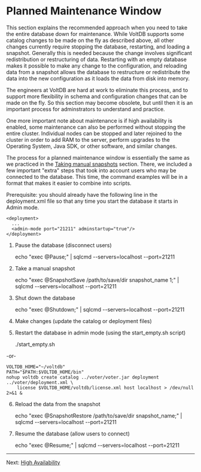# Planned Maintenance Window #

This section explains the recommended approach when you need to take the entire database down for maintenance.  While VoltDB supports some catalog changes to be made on the fly as described above, all other changes currently require stopping the database, restarting, and loading a snapshot.  Generally this is needed because the change involves significant redistribution or restructuring of data.  Restarting with an empty database makes it possible to make any change to the configuration, and reloading data from a snapshot allows the database to restructure or redistribute the data into the new configuration as it loads the data from disk into memory.

The engineers at VoltDB are hard at work to eliminate this process, and to support more flexibility in schema and configuration changes that can be made on the fly.  So this section may become obsolete, but until then it is an important process for adminstrators to understand and practice.

One more important note about maintenance is if high availability is enabled, some maintenance can also be performed without stopping the entire cluster.  Individual nodes can be stopped and later rejoined to the cluster in order to add RAM to the server, perform upgrades to the Operating System, Java SDK, or other software, and similar changes.

The process for a planned maintenance window is essentially the same as we practiced in the [Taking manual snapshots](#snapshots) section.  There, we included a few important "extra" steps that took into account users who may be connected to the database.  This time, the command examples will be in a format that makes it easier to combine into scripts.

Prerequisite: you should already have the following line in the deployment.xml file so that any time you start the database it starts in Admin mode.

    <deployment>
      ...
      <admin-mode port="21211" adminstartup="true"/>
    </deployment>


1) Pause the database (disconnect users)

    echo "exec @Pause;" | sqlcmd --servers=localhost --port=21211
    
2) Take a manual snapshot

    echo "exec @SnapshotSave /path/to/save/dir snapshot_name 1;" | sqlcmd --servers=localhost --port=21211

3) Shut down the database

    echo "exec @Shutdown;" | sqlcmd --servers=localhost --port=21211

4) Make changes (update the catalog or deployment files)

5) Restart the database in admin mode (using the start_empty.sh script)

    ./start_empty.sh
    
-or-
    
    VOLTDB_HOME="~/voltdb"
    PATH="$PATH:$VOLTDB_HOME/bin"
    nohup voltdb create catalog ../voter/voter.jar deployment ../voter/deployment.xml \
        license $VOLTDB_HOME/voltdb/license.xml host localhost > /dev/null 2>&1 &

6) Reload the data from the snapshot

    echo "exec @SnapshotRestore  /path/to/save/dir snapshot_name;" | sqlcmd --servers=localhost --port=21211    

7) Resume the database (allow users to connect)

    echo "exec @Resume;" | sqlcmd --servers=localhost --port=21211


------------------

Next: [High Availability](ex_cli_06_high_availability.md)
